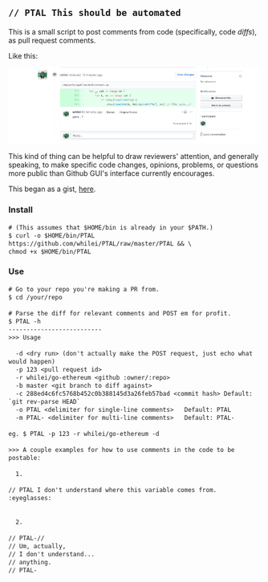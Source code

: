## `// PTAL This should be automated`

This is a small script to post comments from code (specifically, code _diffs_),
as pull request comments.

Like this:

![example](./example.png)

This kind of thing can be helpful to draw reviewers'
attention, and generally speaking, to make specific code changes, opinions, problems,
or questions more public than Github GUI's interface currently encourages.

This began as a gist,
[here](https://gist.github.com/whilei/54758c05e7355130ce95127645415efa).

### Install

```shell
# (This assumes that $HOME/bin is already in your $PATH.)
$ curl -o $HOME/bin/PTAL https://github.com/whilei/PTAL/raw/master/PTAL && \
chmod +x $HOME/bin/PTAL
```

### Use

```shell
# Go to your repo you're making a PR from.
$ cd /your/repo

# Parse the diff for relevant comments and POST em for profit.
$ PTAL -h
--------------------------
>>> Usage

  -d <dry run> (don't actually make the POST request, just echo what would happen)
  -p 123 <pull request id>
  -r whilei/go-ethereum <github :owner/:repo>
  -b master <git branch to diff against>
  -c 288ed4c6fc5768b452c0b388145d3a26feb57bad <commit hash> Default: `git rev-parse HEAD`
  -o PTAL <delimiter for single-line comments>   Default: PTAL
  -m PTAL- <delimiter for multi-line comments>   Default: PTAL-

eg. $ PTAL -p 123 -r whilei/go-ethereum -d

>>> A couple examples for how to use comments in the code to be postable:

  1.

// PTAL I don't understand where this variable comes from. :eyeglasses:


  2.

// PTAL-//
// Um, actually,
// I don't understand...
// anything.
// PTAL-

```


